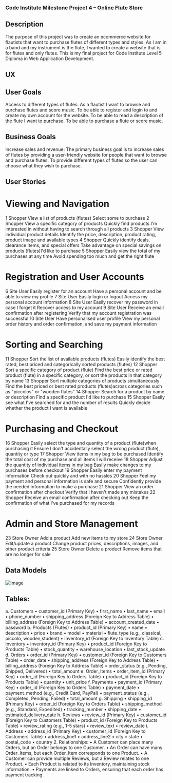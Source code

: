 ### Code Institute Milestone Project 4 – Online Flute Store

## Description
The purpose of this project was to create an ecommerce website for flautists that want to purchase flutes of different types and styles. As I am in a band and my instrument is the flute, I wanted to create a website that is for flutes and only flutes. This is my final project for Code Institute Level 5 Diploma in Web Application Development.

## UX

## User Goals
Access to different types of flutes: As a flautist I want to browse and purchase flutes and score music.
To be able to register and login to and create my own account for the website. 
To be able to read a description of the flute I want to purchase. 
To be able to purchase a flute or score music. 

## Business Goals
Increase sales and revenue: The primary business goal is to increase sales of flutes by providing a user-friendly website for people that want to browse and purchase flutes. To provide different types of flutes so the user can choose what they wish to purchase. 

## User Stories

# Viewing and Navigation
1	Shopper	View a list of products (flutes)	Select some to purchase
2	Shopper	View a specific category of products	Quickly find products I'm interested in without having to search through all products
3	Shopper	View individual product details	Identify the price, description, product rating, product image and available types
4	Shopper	Quickly identify deals, clearance items, and special offers	Take advantage on special savings on products (flutes)I'd like to purchase
5	Shopper	Easily view the total of my purchases at any time	Avoid spending too much and get the right flute
# Registration and User Accounts
6	Site User	Easily register for an account	Have a personal account and be able to view my profile
7	Site User	Easily login or logout 	Access my personal account information
8	Site User	Easily recover my password in case I forget it 	Recover access to my account
9	Site User	Receive an email confirmation after registering	Verify that my account registration was successful
10	Site User	Have personalised user profile	View my personal order history and order confirmation, and save my payment information
# Sorting and Searching
11	Shopper	Sort the list of available products (flutes)	Easily identify the best rated, best priced and categorically sorted products (flutes)
12	Shopper	Sort a specific category of product (flute)	Find the best price or rated product (flute) in a specific category, or sort the products in that category by name
13	Shopper	Sort multiple categories of products simultaneously	Find the best priced or best rated products (flutes)across categories such as "piccolos" or "wooden flutes"
14	Shopper	Search for a product by name or description	Find a specific product I'd like to purchase
15	Shopper	Easily see what I've searched for and the number of results	Quickly decide whether the product I want is available
# Purchasing and Checkout
16	Shopper	Easily select the type and quantity of a product (flute)when purchasing it	Ensure I don't accidentally select the wrong product (flute), quantity or type
17	Shopper	View items in my bag to be purchased	Identify the total cost of my purchase and all items I will receive
18	Shopper	Adjust the quantity of individual items in my bag	Easily make changes to my purchases before checkout
19	Shopper	Easily enter my payment information	Check out quickly and with no hassles
20	Shopper	Feel my payment and personal information is safe and secure	Confidently provide the needed information to make a purchase
21	Shopper	View an order confirmation after checkout	Verify that I haven't made any mistakes
22	Shopper	Receive an email confirmation after checking out	Keep the confirmation of what I've purchased for my records
# Admin and Store Management
23	Store Owner	Add a product	Add new items to my store
24	Store Owner	Edit/update a product	Change product prices, descriptions, images, and other product criteria
25	Store Owner	Delete a product	Remove items that are no longer for sale

## Data Models
![image](https://github.com/user-attachments/assets/7ff53d7e-979e-44ea-a061-ad196730872c)

## Tables:
a. Customers
•	customer_id (Primary Key)
•	first_name
•	last_name
•	email
•	phone_number
•	shipping_address (Foreign Key to Address Table)
•	billing_address (Foreign Key to Address Table)
•	account_created_date
•	password
b. Products (Flutes)
•	product_id (Primary Key)
•	name
•	description
•	price
•	brand
•	model
•	material
•	flute_type (e.g., classical, piccolo, wooden,student)
•	inventory_id (Foreign Key to Inventory Table)
c. Inventory
•	inventory_id (Primary Key)
•	product_id (Foreign Key to Products Table)
•	stock_quantity
•	warehouse_location
•	last_stock_update
d. Orders
•	order_id (Primary Key)
•	customer_id (Foreign Key to Customers Table)
•	order_date
•	shipping_address (Foreign Key to Address Table)
•	billing_address (Foreign Key to Address Table)
•	order_status (e.g., Pending, Shipped, Delivered)
•	total_amount
e. Order_Items
•	order_item_id (Primary Key)
•	order_id (Foreign Key to Orders Table)
•	product_id (Foreign Key to Products Table)
•	quantity
•	unit_price
f. Payments
•	payment_id (Primary Key)
•	order_id (Foreign Key to Orders Table)
•	payment_date
•	payment_method (e.g., Credit Card, PayPal)
•	payment_status (e.g., Completed, Pending, Failed)
•	total_amount
g. Shipping
•	shipping_id (Primary Key)
•	order_id (Foreign Key to Orders Table)
•	shipping_method (e.g., Standard, Expedited)
•	tracking_number
•	shipping_date
•	estimated_delivery_date
h. Reviews
•	review_id (Primary Key)
•	customer_id (Foreign Key to Customers Table)
•	product_id (Foreign Key to Products Table)
•	review_rating (e.g., 1-5 stars)
•	review_text
•	review_date
i. Address
•	address_id (Primary Key)
•	customer_id (Foreign Key to Customers Table)
•	address_line1
•	address_line2
•	city
•	state
•	postal_code
•	country
2. Relationships:
•	A Customer can place many Orders, but an Order belongs to one Customer.
•	An Order can have many Order_Items, but each Order_Item corresponds to one Product.
•	A Customer can provide multiple Reviews, but a Review relates to one Product.
•	Each Product is related to its Inventory, maintaining stock information.
•	Payments are linked to Orders, ensuring that each order has payment tracking.







